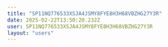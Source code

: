 ```yaml
---
title: "SP11NQ776533XSJA4JSMY8FYE8H3H68VBZHG27Y3R"
date: 2025-02-22T13:50:20.232Z
user: SP11NQ776533XSJA4JSMY8FYE8H3H68VBZHG27Y3R
layout: "users"
---
```

    